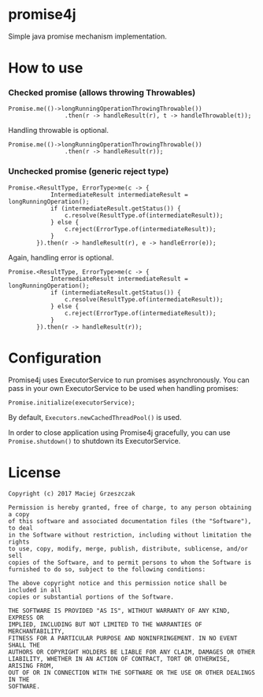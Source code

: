 # promise4j
Simple java promise mechanism implementation.

# How to use

### Checked promise (allows throwing Throwables)

```
Promise.me(()->longRunningOperationThrowingThrowable())
                .then(r -> handleResult(r), t -> handleThrowable(t));
```
Handling throwable is optional.
```
Promise.me(()->longRunningOperationThrowingThrowable())
                .then(r -> handleResult(r));
```

### Unchecked promise (generic reject type)

```
Promise.<ResultType, ErrorType>me(c -> {
            IntermediateResult intermediateResult = longRunningOperation();
            if (intermediateResult.getStatus()) {
                c.resolve(ResultType.of(intermediateResult));
            } else {
                c.reject(ErrorType.of(intermediateResult));
            }
        }).then(r -> handleResult(r), e -> handleError(e));
```
Again, handling error is optional.
```
Promise.<ResultType, ErrorType>me(c -> {
            IntermediateResult intermediateResult = longRunningOperation();
            if (intermediateResult.getStatus()) {
                c.resolve(ResultType.of(intermediateResult));
            } else {
                c.reject(ErrorType.of(intermediateResult));
            }
        }).then(r -> handleResult(r));
```

# Configuration

Promise4j uses ExecutorService to run promises asynchronously. You can pass in your own ExecutorService to be used when handling promises:
```
Promise.initialize(executorService);
```
By default, `Executors.newCachedThreadPool()` is used.

In order to close application using Promise4j gracefully, you can use `Promise.shutdown()` to shutdown its ExecutorService.

# License
```
Copyright (c) 2017 Maciej Grzeszczak

Permission is hereby granted, free of charge, to any person obtaining a copy
of this software and associated documentation files (the "Software"), to deal
in the Software without restriction, including without limitation the rights
to use, copy, modify, merge, publish, distribute, sublicense, and/or sell
copies of the Software, and to permit persons to whom the Software is
furnished to do so, subject to the following conditions:

The above copyright notice and this permission notice shall be included in all
copies or substantial portions of the Software.

THE SOFTWARE IS PROVIDED "AS IS", WITHOUT WARRANTY OF ANY KIND, EXPRESS OR
IMPLIED, INCLUDING BUT NOT LIMITED TO THE WARRANTIES OF MERCHANTABILITY,
FITNESS FOR A PARTICULAR PURPOSE AND NONINFRINGEMENT. IN NO EVENT SHALL THE
AUTHORS OR COPYRIGHT HOLDERS BE LIABLE FOR ANY CLAIM, DAMAGES OR OTHER
LIABILITY, WHETHER IN AN ACTION OF CONTRACT, TORT OR OTHERWISE, ARISING FROM,
OUT OF OR IN CONNECTION WITH THE SOFTWARE OR THE USE OR OTHER DEALINGS IN THE
SOFTWARE.
```
